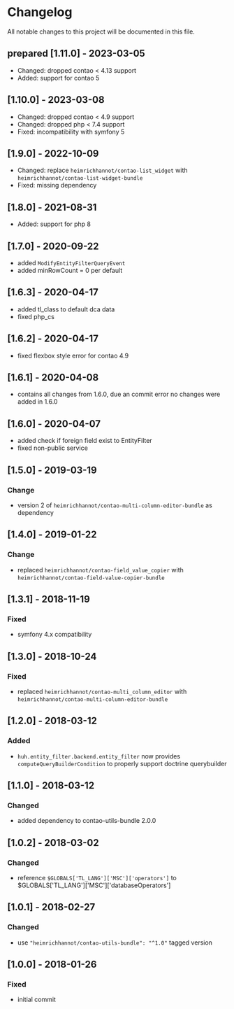 # Changelog
All notable changes to this project will be documented in this file.

## prepared [1.11.0] - 2023-03-05
- Changed: dropped contao < 4.13 support
- Added: support for contao 5

## [1.10.0] - 2023-03-08
- Changed: dropped contao < 4.9 support
- Changed: dropped php < 7.4 support
- Fixed: incompatibility with symfony 5

## [1.9.0] - 2022-10-09
- Changed: replace `heimrichhannot/contao-list_widget` with `heimrichhannot/contao-list-widget-bundle`
- Fixed: missing dependency

## [1.8.0] - 2021-08-31

- Added: support for php 8

## [1.7.0] - 2020-09-22
- added `ModifyEntityFilterQueryEvent`
- added minRowCount = 0 per default

## [1.6.3] - 2020-04-17
- added tl_class to default dca data
- fixed php_cs

## [1.6.2] - 2020-04-17
- fixed flexbox style error for contao 4.9

## [1.6.1] - 2020-04-08
- contains all changes from 1.6.0, due an commit error no changes were added in 1.6.0

## [1.6.0] - 2020-04-07
- added check if foreign field exist to EntityFilter
- fixed non-public service

## [1.5.0] - 2019-03-19

### Change
- version 2 of `heimrichhannot/contao-multi-column-editor-bundle` as dependency

## [1.4.0] - 2019-01-22

### Change
- replaced `heimrichhannot/contao-field_value_copier` with `heimrichhannot/contao-field-value-copier-bundle`

## [1.3.1] - 2018-11-19

### Fixed
- symfony 4.x compatibility

## [1.3.0] - 2018-10-24

### Fixed
- replaced `heimrichhannot/contao-multi_column_editor` with `heimrichhannot/contao-multi-column-editor-bundle`

## [1.2.0] - 2018-03-12

### Added
- `huh.entity_filter.backend.entity_filter` now provides `computeQueryBuilderCondition` to properly support doctrine querybuilder

## [1.1.0] - 2018-03-12

### Changed
- added dependency to contao-utils-bundle 2.0.0

## [1.0.2] - 2018-03-02

### Changed
- reference `$GLOBALS['TL_LANG']['MSC']['operators']` to $GLOBALS['TL_LANG']['MSC']['databaseOperators']

## [1.0.1] - 2018-02-27

### Changed
- use `"heimrichhannot/contao-utils-bundle": "^1.0"` tagged version

## [1.0.0] - 2018-01-26

### Fixed
- initial commit
